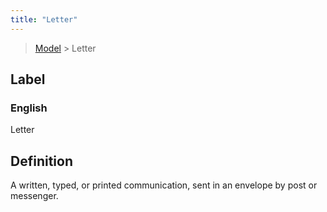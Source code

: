 ```yaml
---
title: "Letter"
---
```


> [Model](./../) > Letter

## Label

### English
Letter


## Definition
A written, typed, or printed communication, sent in an envelope by post or messenger. 


    
